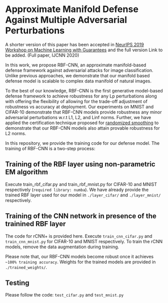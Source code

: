 # Approximate Manifold Defense Against Multiple Adversarial Perturbations

A shorter version of this paper has been accepted in [NeurIPS 2019 Workshop on Machine Learning with Guarantees](https://sites.google.com/view/mlwithguarantees/accepted-papers) and the full version 
Link to be added. (Full paper, IJCNN 2020)

In this work, we propose RBF-CNN, an approximate manifold-based defense framework against adversarial attacks for image classification. Unlike previous approaches, we demonstrate that our manifold based defense model is scalable to complex data manifold of natural images. 

To the best of our knowledge, RBF-CNN is the first generative model-based defense framework to achieve robustness for any Lp perturbations along with offering the flexibility of allowing for the trade-off adjustment of robustness vs accuracy at deployment.
Our experiments on MNIST and CIFAR-10 demonstrate that RBF-CNN models provide robustness any minor adversarial perturbations w.r.t L1, L2, and Linf norms. Further, we have applied the certification technique proposed for [randomized smoothing](https://arxiv.org/abs/1902.02918) to demonstrate that our RBF-CNN models also attain provable robustness for L2 norms.

In this repository, we provide the training code for our defense model. The training of RBF-CNN is a two-step process:

## Training of the RBF layer using non-parametric EM algorithm
Execute train_rbf_cifar.py and train_rbf_mnist.py for CIFAR-10 and MNIST respectively (`required library: numba`).
We have already provide the trained RBF layer used for our model in `./layer_cifar/` and `./layer_mnist/` respectively.

## Training of the CNN network in presence of the trainined RBF layer
The code for rCNN+ is provided here. Execute `train_cnn_cifar.py` and `train_cnn_mnist.py` for CIFAR-10 and MNIST respectively.
To train the rCNN models, remove the data augmentation during training. 

Please note that, our RBF-CNN models become robust once it achieves `~100% training accuracy`.
Weights for the trained models are provided in `./trained_weights/`.

## Testing
Please follow the code: `test_cifar.py` and `test_mnist.py`
